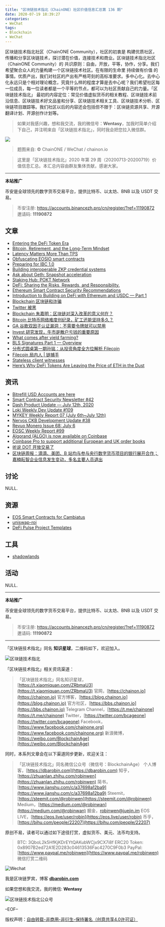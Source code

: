 ```yaml
---
title: "区块链技术指北（ChainONE）社区价值信息汇总第 136 期"
date: 2020-07-19 18:39:27
categories:
- WeChat
tags:
- Blockchain
- WeChat
---
```

区块链技术指北社区（ChainONE Community），社区的初衷是 构建优质社区，传播和分享区块链技术，探讨潜在价值，连接技术和商业。区块链技术指北社区（ChainONE Community）的 共识原则：自由，开放，平等，协作，分享。我们希望聚合众人的力量构建一个区块链技术社区。在有限的生命里 持续做有价值 的事情。优质产出，我们对社区的产出有严格苛刻的高标准要求。多中心化。去中心化永远只是个相对理论概念，究竟什么样的程度才算是去中心呢？我们希望社区每一位成员，每一位读者都是一个平等的节点，都可以为社区贡献自己的力量。「区块链技术指北」 最初的内容定位：常见价值虚拟货币的相关教程、区块链技术前沿信息、区块链技术好文品鉴和分享、区块链技术相关工具、区块链技术分析、区块链项目跟踪等。我们社区以后的内容还会包括但不限于：区块链资源共享、开源翻译计划、开源创作计划等。
<!-- more -->

> 如果对我感兴趣，想和我交流，我的微信号：**Wentasy**，加我时简单介绍下自己，并注明来自「区块链技术指北」，同时我会把您拉入微信群。

![](https://cdn.dbarobin.com/EFxCQjC.png)

> 题图来自: © ChainONE / WeChat / chainon.io

> 这里是「区块链技术指北」2020 年第 29 周（20200713-20200719）价值信息汇总。本汇总内容由群友集体贡献，感谢大家。

***

**本站推广**

币安是全球领先的数字货币交易平台，提供比特币、以太坊、BNB 以及 USDT 交易。

> 币安注册: https://accounts.binancezh.pro/cn/register/?ref=11190872
> 邀请码: **11190872**

## 文章

* [Entering the DeFi Token Era](https://bbs.chainon.io/d/5997)
* [Bitcoin, Retirement, and the Long-Term Mindset](https://bbs.chainon.io/d/5998)
* [Latency Matters More Than TPS](https://bbs.chainon.io/d/5999)
* [Obfuscating EOSIO smart contracts](https://bbs.chainon.io/d/6000)
* [Preparing for IBC 1.0](https://bbs.chainon.io/d/6002)
* [Building interoperable ZKP credential systems](https://bbs.chainon.io/d/6004)
* [Ask about Geth: Snapshot acceleration](https://bbs.chainon.io/d/6005)
* [Staking Hub: POKT Network](https://bbs.chainon.io/d/6006)
* [DeFi: Sharing the Risks, Rewards, and Responsibility.](https://bbs.chainon.io/d/6008)
* [Ethereum Smart Contract Security Recommendations](https://bbs.chainon.io/d/6012)
* [Introduction to Building on DeFi with Ethereum and USDC — Part 1](https://bbs.chainon.io/d/6014)
* [Blockchain 区块链和诈骗](https://bbs.chainon.io/d/6017)
* [Twitter 被黑](https://bbs.chainon.io/d/6019)
* [Blockchain 朱嘉明：区块链对深入改革的意义何在？](https://bbs.chainon.io/d/6020)
* [Bitcoin 比特币网络难度创纪录，矿工还能坚持多久？](https://bbs.chainon.io/d/6021)
* [GA 谷歌双因子认证漏洞：不需要令牌就可以禁用](https://bbs.chainon.io/d/6022)
* [Invest 研究发现，牛市是散户亏钱的重要原因](https://bbs.chainon.io/d/6028)
* [What comes after yield farming?](https://bbs.chainon.io/d/6029)
* [BLS Signatures Part 1 — Overview](https://bbs.chainon.io/d/6030)
* [分布式圆桌第一期孙铭：从投资角度全方位解析 Filecoin](https://bbs.chainon.io/d/6031)
* [Filecoin 局内人 | 链捕手](https://bbs.chainon.io/d/6032)
* [Stateless client witnesses](https://bbs.chainon.io/d/6033)
* [Here’s Why DeFi Tokens Are Leaving the Price of ETH in the Dust](https://bbs.chainon.io/d/6034)

## 资讯

* [Bitrefill USD Accounts are here](https://bbs.chainon.io/d/5996)
* [Smart Contract Security Newsletter #42](https://bbs.chainon.io/d/6001)
* [Dash Product Update — July 12th, 2020](https://bbs.chainon.io/d/6003)
* [Loki Weekly Dev Update #109](https://bbs.chainon.io/d/6007)
* [MYKEY Weekly Report 07 (July 6th~July 12th)](https://bbs.chainon.io/d/6009)
* [Nervos CKB Development Update #38](https://bbs.chainon.io/d/6010)
* [Revuo Monero Issue 68: July 6](https://bbs.chainon.io/d/6011)
* [EOSC Weekly Report #99](https://bbs.chainon.io/d/6013)
* [Algorand (ALGO) is now available on Coinbase](https://bbs.chainon.io/d/6015)
* [Coinbase Pro to support additional European and UK order books](https://bbs.chainon.io/d/6016)
* [听说 DOT 开放交易了](https://bbs.chainon.io/d/6018)
* [区块链周报：滴滴、美团、B 站均与参与央行数字货币项目的银行展开合作；嘉楠耘智企业信息发生变动，多名主要人员退出](https://bbs.chainon.io/d/6023)

## 讨论

NULL.

## 资源

* [EOS Smart Contracts for Cambiatus](https://bbs.chainon.io/d/6024)
* [uniswap-roi](https://bbs.chainon.io/d/6025)
* [DeFi Pulse Project Templates](https://bbs.chainon.io/d/6026)

## 工具

* [shadowlands](https://bbs.chainon.io/d/6027)

## 活动

NULL.

***

**本站推广**

币安是全球领先的数字货币交易平台，提供比特币、以太坊、BNB 以及 USDT 交易。

> 币安注册: https://accounts.binancezh.pro/cn/register/?ref=11190872
> 邀请码: **11190872**

***

「区块链技术指北」同名 **知识星球**，二维码如下，欢迎加入。

![区块链技术指北](https://cdn.dbarobin.com/3YzonTR.png)

「区块链技术指北」相关资讯渠道：

> 「区块链技术指北」同名知识星球，[https://t.xiaomiquan.com/ZRbmaU3](https://t.xiaomiquan.com/ZRbmaU3)
> 官网，[https://chainon.io](https://chainon.io)
> 官方博客，[https://blog.chainon.io](https://blog.chainon.io)
> 官方社区，[https://bbs.chainon.io](https://bbs.chainon.io)
> Telegram Channel，[https://t.me/chainone](https://t.me/chainone)
> Twitter，[https://twitter.com/bcageone](https://twitter.com/bcageone)
> Facebook，[https://www.facebook.com/chainone.org](https://www.facebook.com/chainone.org)
> 新浪微博，[https://weibo.com/BlockchainAge](https://weibo.com/BlockchainAge)

同时，本系列文章会在以下渠道同步更新，欢迎关注：

> 「区块链技术指北」同名微信公众号（微信号：BlockchainAge）
> 个人博客，[https://dbarobin.com](https://dbarobin.com)
> 知乎，[https://zhuanlan.zhihu.com/robinwen](https://zhuanlan.zhihu.com/robinwen)
> 简书，[https://www.jianshu.com/c/a37698a12ba9](https://www.jianshu.com/c/a37698a12ba9)
> Steemit，[https://steemit.com/@robinwen](https://steemit.com/@robinwen)
> Medium，[https://medium.com/@robinwan](https://medium.com/@robinwan)
> 掘金，[robinwen@juejin.im](https://juejin.im/user/5673ccae60b2260ee435f89a/posts)
> EOS LIVE，[https://eos.live/user/robin](https://eos.live/user/robin)
> 币乎，[https://bihu.com/people/22207](https://bihu.com/people/22207)

原创不易，读者可以通过如下途径打赏，虚拟货币、美元、法币均支持。

> BTC: 3QboL2k5HfKjKDrEYtQAKubWCjx9CX7i8f
> ERC20 Token: 0x8907B2ed72A1E2D283c04613536Fac4270C9F0b3
> PayPal: [https://www.paypal.me/robinwen](https://www.paypal.me/robinwen)
> 微信打赏二维码

![Wechat](https://cdn.dbarobin.com/SzoNl5b.jpg)

我是区块链罗宾，博客 **[dbarobin.com](https://dbarobin.com/)**

如果您想和我交流，我的微信: **Wentasy**

![区块链技术指北公众号](https://cdn.dbarobin.com/w0wignb.png)

–EOF–

版权声明：[自由转载-非商用-非衍生-保持署名（创意共享4.0许可证）](http://creativecommons.org/licenses/by-nc-nd/4.0/deed.zh)